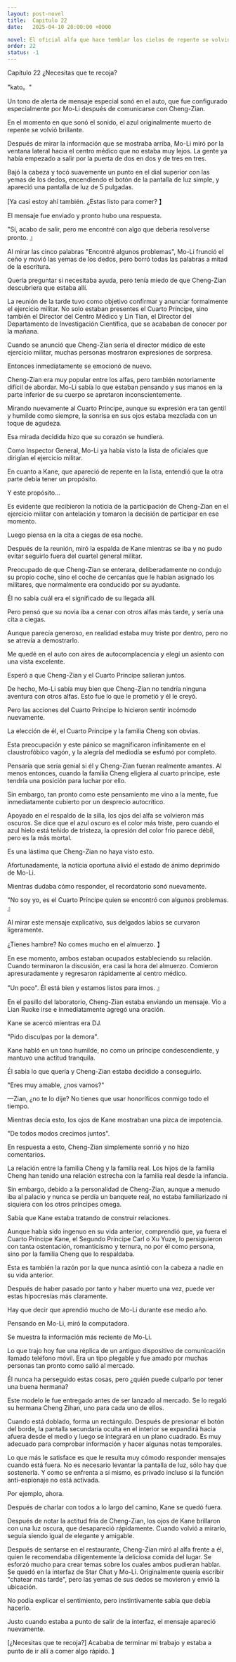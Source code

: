 ```yaml
---
layout: post-novel
title:  Capitulo 22
date:   2025-04-10 20:00:00 +0000

novel: El oficial alfa que hace temblar los cielos de repente se volvió dulce
order: 22
status: -1
---
```


Capítulo 22 ¿Necesitas que te recoja?

"kato。"

Un tono de alerta de mensaje especial sonó en el auto, que fue configurado especialmente por Mo-Li después de comunicarse con Cheng-Zian.

En el momento en que sonó el sonido, el azul originalmente muerto de repente se volvió brillante.

Después de mirar la información que se mostraba arriba, Mo-Li miró por la ventana lateral hacia el centro médico que no estaba muy lejos. La gente ya había empezado a salir por la puerta de dos en dos y de tres en tres.

Bajó la cabeza y tocó suavemente un punto en el dial superior con las yemas de los dedos, encendiendo el botón de la pantalla de luz simple, y apareció una pantalla de luz de 5 pulgadas.

[Ya casi estoy ahí también. ¿Estas listo para comer? 】

El mensaje fue enviado y pronto hubo una respuesta.

"Sí, acabo de salir, pero me encontré con algo que debería resolverse pronto. 』

Al mirar las cinco palabras "Encontré algunos problemas", Mo-Li frunció el ceño y movió las yemas de los dedos, pero borró todas las palabras a mitad de la escritura.

Quería preguntar si necesitaba ayuda, pero tenía miedo de que Cheng-Zian descubriera que estaba allí.

La reunión de la tarde tuvo como objetivo confirmar y anunciar formalmente el ejercicio militar. No solo estaban presentes el Cuarto Príncipe, sino también el Director del Centro Médico y Lin Tian, el Director del Departamento de Investigación Científica, que se acababan de conocer por la mañana.

Cuando se anunció que Cheng-Zian sería el director médico de este ejercicio militar, muchas personas mostraron expresiones de sorpresa.

Entonces inmediatamente se emocionó de nuevo.

Cheng-Zian era muy popular entre los alfas, pero también notoriamente difícil de abordar. Mo-Li sabía lo que estaban pensando y sus manos en la parte inferior de su cuerpo se apretaron inconscientemente.

Mirando nuevamente al Cuarto Príncipe, aunque su expresión era tan gentil y humilde como siempre, la sonrisa en sus ojos estaba mezclada con un toque de agudeza.

Esa mirada decidida hizo que su corazón se hundiera.

Como Inspector General, Mo-Li ya había visto la lista de oficiales que dirigían el ejercicio militar.

En cuanto a Kane, que apareció de repente en la lista, entendió que la otra parte debía tener un propósito.

Y este propósito...

Es evidente que recibieron la noticia de la participación de Cheng-Zian en el ejercicio militar con antelación y tomaron la decisión de participar en ese momento.

Luego piensa en la cita a ciegas de esa noche.

Después de la reunión, miró la espalda de Kane mientras se iba y no pudo evitar seguirlo fuera del cuartel general militar.

Preocupado de que Cheng-Zian se enterara, deliberadamente no condujo su propio coche, sino el coche de cercanías que le habían asignado los militares, que normalmente era conducido por su ayudante.

Él no sabía cuál era el significado de su llegada allí.

Pero pensó que su novia iba a cenar con otros alfas más tarde, y sería una cita a ciegas.

Aunque parecía generoso, en realidad estaba muy triste por dentro, pero no se atrevía a demostrarlo.

Me quedé en el auto con aires de autocomplacencia y elegí un asiento con una vista excelente.

Esperó a que Cheng-Zian y el Cuarto Príncipe salieran juntos.

De hecho, Mo-Li sabía muy bien que Cheng-Zian no tendría ninguna aventura con otros alfas. Esto fue lo que le prometió y él le creyó.

Pero las acciones del Cuarto Príncipe lo hicieron sentir incómodo nuevamente.

La elección de él, el Cuarto Príncipe y la familia Cheng son obvias.

Esta preocupación y este pánico se magnificaron infinitamente en el claustrofóbico vagón, y la alegría del mediodía se esfumó por completo.

Pensaría que sería genial si él y Cheng-Zian fueran realmente amantes. Al menos entonces, cuando la familia Cheng eligiera al cuarto príncipe, este tendría una posición para luchar por ello.

Sin embargo, tan pronto como este pensamiento me vino a la mente, fue inmediatamente cubierto por un desprecio autocrítico.

Apoyado en el respaldo de la silla, los ojos del alfa se volvieron más oscuros. Se dice que el azul oscuro es el color más triste, pero cuando el azul hielo está teñido de tristeza, la opresión del color frío parece débil, pero es la más mortal.

Es una lástima que Cheng-Zian no haya visto esto.

Afortunadamente, la noticia oportuna alivió el estado de ánimo deprimido de Mo-Li.

Mientras dudaba cómo responder, el recordatorio sonó nuevamente.

"No soy yo, es el Cuarto Príncipe quien se encontró con algunos problemas. 』

Al mirar este mensaje explicativo, sus delgados labios se curvaron ligeramente.

¿Tienes hambre? No comes mucho en el almuerzo. 】

En ese momento, ambos estaban ocupados estableciendo su relación. Cuando terminaron la discusión, era casi la hora del almuerzo. Comieron apresuradamente y regresaron rápidamente al centro médico.

"Un poco". Él está bien y estamos listos para irnos. 』

En el pasillo del laboratorio, Cheng-Zian estaba enviando un mensaje. Vio a Lian Ruoke irse e inmediatamente agregó una oración.

Kane se acercó mientras era DJ.

"Pido disculpas por la demora".

Kane habló en un tono humilde, no como un príncipe condescendiente, y mantuvo una actitud tranquila.

Él sabía lo que quería y Cheng-Zian estaba decidido a conseguirlo.

"Eres muy amable, ¿nos vamos?"

—Zian, ¿no te lo dije? No tienes que usar honoríficos conmigo todo el tiempo.

Mientras decía esto, los ojos de Kane mostraban una pizca de impotencia.

"De todos modos crecimos juntos".

En respuesta a esto, Cheng-Zian simplemente sonrió y no hizo comentarios.

La relación entre la familia Cheng y la familia real. Los hijos de la familia Cheng han tenido una relación estrecha con la familia real desde la infancia.

Sin embargo, debido a la personalidad de Cheng-Zian, aunque a menudo iba al palacio y nunca se perdía un banquete real, no estaba familiarizado ni siquiera con los otros príncipes omega.

Sabía que Kane estaba tratando de construir relaciones.

Aunque había sido ingenuo en su vida anterior, comprendió que, ya fuera el Cuarto Príncipe Kane, el Segundo Príncipe Carl o Xu Yuze, lo persiguieron con tanta ostentación, romanticismo y ternura, no por él como persona, sino por la familia Cheng que lo respaldaba.

Esta es también la razón por la que nunca asintió con la cabeza a nadie en su vida anterior.

Después de haber pasado por tanto y haber muerto una vez, puede ver estas hipocresías más claramente.

Hay que decir que aprendió mucho de Mo-Li durante ese medio año.

Pensando en Mo-Li, miró la computadora.

Se muestra la información más reciente de Mo-Li.

Lo que trajo hoy fue una réplica de un antiguo dispositivo de comunicación llamado teléfono móvil. Era un tipo plegable y fue amado por muchas personas tan pronto como salió al mercado.

Él nunca ha perseguido estas cosas, pero ¿quién puede culparlo por tener una buena hermana?

Este modelo le fue entregado antes de ser lanzado al mercado. Se lo regaló su hermana Cheng Zihan, uno para cada uno de ellos.

Cuando está doblado, forma un rectángulo. Después de presionar el botón del borde, la pantalla secundaria oculta en el interior se expandirá hacia afuera desde el medio y luego se integrará en un plano cuadrado. Es muy adecuado para comprobar información y hacer algunas notas temporales.

Lo que más le satisface es que le resulta muy cómodo responder mensajes cuando está fuera. No es necesario levantar la pantalla de luz, sólo hay que sostenerla. Y como se enfrenta a sí mismo, es privado incluso si la función anti-espionaje no está activada.

Por ejemplo, ahora.

Después de charlar con todos a lo largo del camino, Kane se quedó fuera.

Después de notar la actitud fría de Cheng-Zian, los ojos de Kane brillaron con una luz oscura, que desapareció rápidamente. Cuando volvió a mirarlo, seguía siendo igual de elegante y amigable.

Después de sentarse en el restaurante, Cheng-Zian miró al alfa frente a él, quien le recomendaba diligentemente la deliciosa comida del lugar. Se esforzó mucho para crear temas sobre los cuales ambos pudieran hablar. Se quedó en la interfaz de Star Chat y Mo-Li. Originalmente quería escribir "chatear más tarde", pero las yemas de sus dedos se movieron y envió la ubicación.

No podía explicar el sentimiento, pero instintivamente sabía que debía hacerlo.

Justo cuando estaba a punto de salir de la interfaz, el mensaje apareció nuevamente.

[¿Necesitas que te recoja?] Acababa de terminar mi trabajo y estaba a punto de ir allí a comer algo rápido. 】





